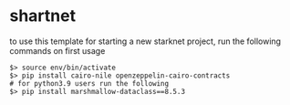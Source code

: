 # shartnet

to use this template for starting a new starknet project, run the following commands on first usage

```shell
$> source env/bin/activate
$> pip install cairo-nile openzeppelin-cairo-contracts
# for python3.9 users run the following
$> pip install marshmallow-dataclass==8.5.3
```
